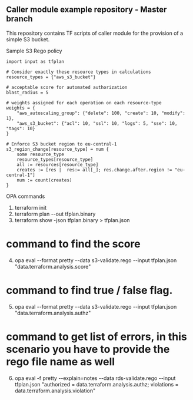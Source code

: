 <h2> Caller module example repository - Master branch </h2>

This repository contains TF scripts of caller module for the provision of a simple S3 bucket. 

<p>

Sample S3 Rego policy

```
import input as tfplan

# Consider exactly these resource types in calculations
resource_types = {"aws_s3_bucket"}

# acceptable score for automated authorization
blast_radius = 5

# weights assigned for each operation on each resource-type
weights = {
    "aws_autoscaling_group": {"delete": 100, "create": 10, "modify": 1},
    "aws_s3_bucket": {"acl": 10, "ssl": 10, "logs": 5, "sse": 10, "tags": 10}
}

# Enforce S3 bucket region to eu-central-1
s3_region_change[resource_type] = num {
    some resource_type
    resource_types[resource_type]
    all := resources[resource_type]
    creates := [res |  res:= all[_]; res.change.after.region != "eu-central-1"]
    num := count(creates)
}

```

OPA commands

1. terraform init
2. terraform plan --out tfplan.binary
3. terraform show -json tfplan.binary > tfplan.json
# command to find the score 
4. opa eval --format pretty --data s3-validate.rego --input tfplan.json "data.terraform.analysis.score"
# command to find true / false flag.
5. opa eval --format pretty --data s3-validate.rego --input tfplan.json "data.terraform.analysis.authz"
# command to get list of errors, in this scenario you have to provide the rego file name as well
6. opa eval -f pretty --explain=notes  --data rds-validate.rego --input tfplan.json "authorized = data.terraform.analysis.authz; violations = data.terraform.analysis.violation"
```

